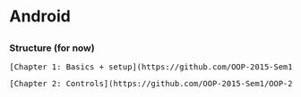 # Android

##

### Structure (for now)
 <pre>
[Chapter 1: Basics + setup](https://github.com/OOP-2015-Sem1/OOP-2015/tree/master/Android/Chapter%201%20-%20Basics%20%2B%20setup)
</pre>

<pre>
[Chapter 2: Controls](https://github.com/OOP-2015-Sem1/OOP-2015/tree/master/Android/Chapter%202%20-%20Controls)
</pre>
 
##